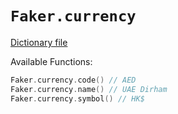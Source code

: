 # `Faker.currency`

[Dictionary file](../src/main/resources/locales/en/currency.yml)

Available Functions:  
```kotlin
Faker.currency.code() // AED
Faker.currency.name() // UAE Dirham
Faker.currency.symbol() // HK$
```
